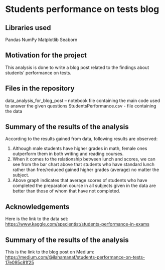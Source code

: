 # Students performance on tests blog

## Libraries used
Pandas
NumPy
Matplotlib 
Seaborn

## Motivation for the project 
This analysis is done to write a blog post related to the findings about students’ performance on tests.

## Files in the repository 
data_analysis_for_blog_post – notebook file containing the main code used to answer the given questions 
StudentsPerformance.csv - file containing the data

## Summary of the results of the analysis 
According to the results gained from data, following results are observed:
1.	Although male students have higher grades in math, female ones outperform them in both writing and reading courses.
2.	When it comes to the relationship between lunch and scores, we can see from the bar chart above that students who have standard lunch rather than free/reduced gained higher grades (average) no matter the subject.
3.	Above graph indicates that average scores of students who have completed the preparation course in all subjects given in the data are better than those of whom that have not completed.

## Acknowledgements 
Here is the link to the data set: https://www.kaggle.com/spscientist/students-performance-in-exams

## Summary of the results of the analysis
This is the link to the blog post on Medium: https://medium.com/@ilahamanaf/students-performance-on-tests-17e095c81f25



